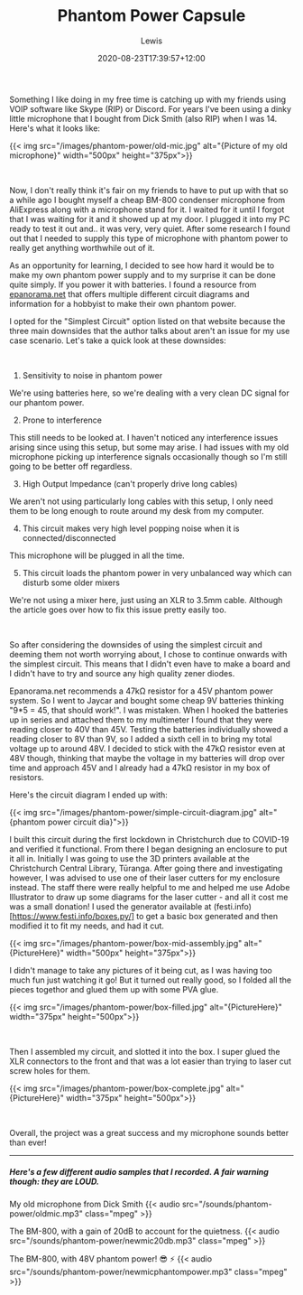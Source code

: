 ﻿---
title: "Phantom Power Capsule"
date: 2020-08-23T17:39:57+12:00 
description: "I built a cheap and easy phantom power supply to pair with my cheap condenser microphone from AliExpress"
draft: false
hideToc: false
enableToc: false
enableTocContent: false
author: Lewis
authorEmoji: 🦉
tags: 
- Project
image: images/icons/bm800.jpeg
---

Something I like doing in my free time is catching up with my friends using VOIP software like Skype (RIP) or Discord. For years I've been using a dinky little microphone that I bought from Dick Smith (also RIP) when I was 14. Here's what it looks like:

{{< img src="/images/phantom-power/old-mic.jpg" alt="{Picture of my old microphone}" width="500px" height="375px">}}

<br/>

Now, I don't really think it's fair on my friends to have to put up with that so a while ago I bought myself a cheap BM-800 condenser microphone from AliExpress along with a microphone stand for it. I waited for it until I forgot that I was waiting for it and it showed up at my door. I plugged it into my PC ready to test it out and.. it was very, very quiet. After some research I found out that I needed to supply this type of microphone with phantom power to really get anything worthwhile out of it.

As an opportunity for learning, I decided to see how hard it would be to make my own phantom power supply and to my surprise it can be done quite simply. If you power it with batteries. I found a resource from [epanorama.net](https://www.epanorama.net/circuits/microphone_powering.html#phantom) that offers multiple different circuit diagrams and information for a hobbyist to make their own phantom power. 

I opted for the "Simplest Circuit" option listed on that website because the three main downsides that the author talks about aren't an issue for my use case scenario. Let's take a quick look at these downsides:

<br/>

1. Sensitivity to noise in phantom power

We're using batteries here, so we're dealing with a very clean DC signal for our phantom power.

2. Prone to interference

This still needs to be looked at. I haven't noticed any interference issues arising since using this setup, but some may arise. I had issues with my old microphone picking up interference signals occasionally though so I'm still going to be better off regardless.

3. High Output Impedance (can't properly drive long cables)

We aren't not using particularly long cables with this setup, I only need them to be long enough to route around my desk from my computer.

4. This circuit makes very high level popping noise when it is connected/disconnected

This microphone will be plugged in all the time.

5. This circuit loads the phantom power in very unbalanced way which can disturb some older mixers

We're not using a mixer here, just using an XLR to 3.5mm cable. Although the article goes over how to fix this issue pretty easily too.

<br/>

So after considering the downsides of using the simplest circuit and deeming them not worth worrying about, I chose to continue onwards with the simplest circuit. This means that I didn't even have to make a board and I didn't have to try and source any high quality zener diodes. 

Epanorama.net recommends a 47kΩ resistor for a 45V phantom power system. So I went to Jaycar and bought some cheap 9V batteries thinking "9*5 = 45, that should work!". I was mistaken. When I hooked the batteries up in series and attached them to my multimeter I found that they were reading closer to 40V than 45V. Testing the batteries individually showed a reading closer to 8V than 9V, so I added a sixth cell in to bring my total voltage up to around 48V. I decided to stick with the 47kΩ resistor even at 48V though, thinking that maybe the voltage in my batteries will drop over time and approach 45V and I already had a 47kΩ resistor in my box of resistors. 

Here's the circuit diagram I ended up with: 

{{< img src="/images/phantom-power/simple-circuit-diagram.jpg" alt="{phantom power circuit dia}">}}
<br/>

I built this circuit during the first lockdown in Christchurch due to COVID-19 and verified it functional. From there I began designing an enclosure to put it all in. Initially I was going to use the 3D printers available at the Christchurch Central Library, Tūranga. After going there and investigating however, I was advised to use one of their laser cutters for my enclosure instead. The staff there were really helpful to me and helped me use Adobe Illustrator to draw up some diagrams for the laser cutter - and all it cost me was a small donation! I used the generator available at (festi.info)[https://www.festi.info/boxes.py/] to get a basic box generated and then modified it to fit my needs, and had it cut.


{{< img src="/images/phantom-power/box-mid-assembly.jpg" alt="{PictureHere}" width="500px" height="375px">}}
<br/>

I didn't manage to take any pictures of it being cut, as I was having too much fun just watching it go! But it turned out really good, so I folded all the pieces togethor and glued them up with some PVA glue.

{{< img src="/images/phantom-power/box-filled.jpg" alt="{PictureHere}" width="375px" height="500px">}}

<br/>

Then I assembled my circuit, and slotted it into the box. I super glued the XLR connectors to the front and that was a lot easier than trying to laser cut screw holes for them.

{{< img src="/images/phantom-power/box-complete.jpg" alt="{PictureHere}" width="375px" height="500px">}}

<br/>

Overall, the project was a great success and my microphone sounds better than ever!


---


<h5>Here's a few different audio samples that I recorded. A fair warning though: they are LOUD. </h5>


My old microphone from Dick Smith
{{< audio src="/sounds/phantom-power/oldmic.mp3" class="mpeg" >}}

The BM-800, with a gain of 20dB to account for the quietness.
{{< audio src="/sounds/phantom-power/newmic20db.mp3" class="mpeg" >}}

The BM-800, with 48V phantom power! 😎 ⚡
{{< audio src="/sounds/phantom-power/newmicphantompower.mp3" class="mpeg" >}}



